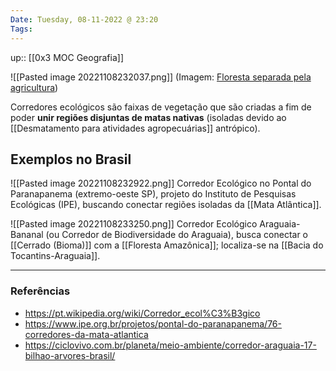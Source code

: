 ```yaml
---
Date: Tuesday, 08-11-2022 @ 23:20
Tags: 
---
```

up:: [[0x3 MOC Geografia]]

![[Pasted image 20221108232037.png]]
(Imagem: [Floresta separada pela agricultura](https://pt.wikipedia.org/wiki/Corredor_ecol%C3%B3gico#/media/Ficheiro:Blickvomidarkopf.jpg))

Corredores ecológicos são faixas de vegetação que são criadas a fim de poder **unir regiões disjuntas de matas nativas** (isoladas devido ao [[Desmatamento para atividades agropecuárias]] antrópico). 

## Exemplos no Brasil
![[Pasted image 20221108232922.png]]
Corredor Ecológico no Pontal do Paranapanema (extremo-oeste SP), projeto do Instituto de Pesquisas Ecológicas (IPE), buscando conectar regiões isoladas da [[Mata Atlântica]].

![[Pasted image 20221108233250.png]]
Corredor Ecológico Araguaia-Bananal (ou Corredor de Biodiversidade do Araguaia), busca conectar o [[Cerrado (Bioma)]] com a [[Floresta Amazônica]]; localiza-se na [[Bacia do Tocantins-Araguaia]].


---
### Referências
- https://pt.wikipedia.org/wiki/Corredor_ecol%C3%B3gico
- https://www.ipe.org.br/projetos/pontal-do-paranapanema/76-corredores-da-mata-atlantica
- https://ciclovivo.com.br/planeta/meio-ambiente/corredor-araguaia-17-bilhao-arvores-brasil/